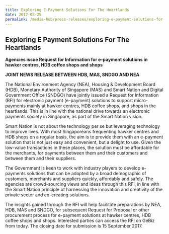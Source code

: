 ```yaml
---
title: Exploring E-Payment Solutions For The Heartlands
date: 2017-08-25
permalink: /media-hub/press-releases/exploring-e-payment-solutions-for-the-heartlands
---
```

## Exploring E Payment Solutions For The Heartlands

**Agencies issue Request for Information for e-payment solutions in hawker centres, HDB coffee shops and shops**

**JOINT NEWS RELEASE BETWEEN HDB, MAS, SNDGO AND NEA**

The National Environment Agency (NEA), Housing & Development Board (HDB), Monetary Authority of Singapore (MAS) and Smart Nation and Digital Government Office (SNDGO) have jointly issued a Request for Information (RFI) for electronic payment (e-payment) solutions to support micro-payments mainly at hawker centres, HDB coffee shops, and shops in the heartlands. This is in line with the national drive towards an electronic payments society in Singapore, as part of the Smart Nation vision.

Smart Nation is not about the technology per se but leveraging technology to improve lives. With most Singaporeans frequenting hawker centres and HDB shops on a regular basis, the aim is to provide them with an e-payment solution that is not just easy and convenient, but a delight to use. Given the low-value transactions in these places, the solution must be affordable for the merchants, for payments between them and their customers and between them and their suppliers.

The Government is keen to work with industry players to develop e-payments solutions that can be adopted by a broad demographic of customers, merchants and suppliers quickly, affordably and safely. The agencies are crowd-sourcing views and ideas through this RFI, in line with the Smart Nation principle of harnessing the innovation and creativity of the private sector and co-creating solutions.

The insights gained through the RFI will help facilitate preparations by NEA, HDB, MAS and SNDGO, for subsequent Request for Proposal or other procurement process for e-payment solutions at hawker centres, HDB coffee shops and shops. Interested parties can access the RFI on GeBiz from today. The closing date for submission is 15 September 2017.